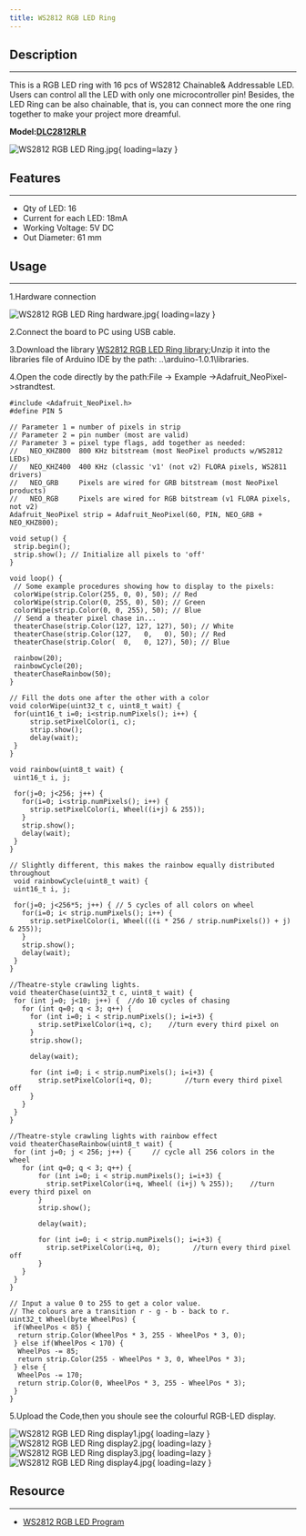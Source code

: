 ```yaml
---
title: WS2812 RGB LED Ring
---
```


## Description
-----------

This is a RGB LED ring with 16 pcs of WS2812 Chainable&amp; Addressable LED. Users can control all the LED with only one microcontroller pin! Besides, the LED Ring can be also chainable, that is, you can connect more the one ring together to make your project more dreamful.

**Model:[DLC2812RLR](http://www.elecrow.com/ws2812-rgb-led-ring-p-1158.html)**

![WS2812 RGB LED Ring.jpg](https://wiki.elecrow.com/images/thumb/f/fc/WS2812_RGB_LED_Ring.jpg/400px-WS2812_RGB_LED_Ring.jpg){ loading=lazy }

## Features
--------

- Qty of LED: 16
- Current for each LED: 18mA
- Working Voltage: 5V DC
- Out Diameter: 61 mm

## Usage
-----

1.Hardware connection

![WS2812 RGB LED Ring hardware.jpg](https://wiki.elecrow.com/images/thumb/d/d2/WS2812_RGB_LED_Ring_hardware.jpg/600px-WS2812_RGB_LED_Ring_hardware.jpg){ loading=lazy }

2.Connect the board to PC using USB cable.

3.Download the library [WS2812 RGB LED Ring library](https://wiki.elecrow.com/images/6/60/Adafruit_NeoPixel.zip);Unzip it into the libraries file of Arduino IDE by the path: ..\\arduino-1.0.1\\libraries.

4.Open the code directly by the path:File -&gt; Example -&gt;Adafruit\_NeoPixel-&gt;strandtest.

```
#include <Adafruit_NeoPixel.h>
#define PIN 5
 
// Parameter 1 = number of pixels in strip
// Parameter 2 = pin number (most are valid)
// Parameter 3 = pixel type flags, add together as needed:
//   NEO_KHZ800  800 KHz bitstream (most NeoPixel products w/WS2812 LEDs)
//   NEO_KHZ400  400 KHz (classic 'v1' (not v2) FLORA pixels, WS2811 drivers)
//   NEO_GRB     Pixels are wired for GRB bitstream (most NeoPixel products)
//   NEO_RGB     Pixels are wired for RGB bitstream (v1 FLORA pixels, not v2)
Adafruit_NeoPixel strip = Adafruit_NeoPixel(60, PIN, NEO_GRB + NEO_KHZ800);
 
void setup() {
 strip.begin();
 strip.show(); // Initialize all pixels to 'off'
}
 
void loop() {
 // Some example procedures showing how to display to the pixels:
 colorWipe(strip.Color(255, 0, 0), 50); // Red
 colorWipe(strip.Color(0, 255, 0), 50); // Green
 colorWipe(strip.Color(0, 0, 255), 50); // Blue
 // Send a theater pixel chase in...
 theaterChase(strip.Color(127, 127, 127), 50); // White
 theaterChase(strip.Color(127,   0,   0), 50); // Red
 theaterChase(strip.Color(  0,   0, 127), 50); // Blue
 
 rainbow(20);
 rainbowCycle(20);
 theaterChaseRainbow(50);
}

// Fill the dots one after the other with a color
void colorWipe(uint32_t c, uint8_t wait) {
 for(uint16_t i=0; i<strip.numPixels(); i++) {
     strip.setPixelColor(i, c);
     strip.show();
     delay(wait);
 }
}

void rainbow(uint8_t wait) {
 uint16_t i, j;

 for(j=0; j<256; j++) {
   for(i=0; i<strip.numPixels(); i++) {
     strip.setPixelColor(i, Wheel((i+j) & 255));
   }
   strip.show();
   delay(wait);
 }
}
 
// Slightly different, this makes the rainbow equally distributed throughout
 void rainbowCycle(uint8_t wait) {
 uint16_t i, j;

 for(j=0; j<256*5; j++) { // 5 cycles of all colors on wheel
   for(i=0; i< strip.numPixels(); i++) {
     strip.setPixelColor(i, Wheel(((i * 256 / strip.numPixels()) + j) & 255));
   }
   strip.show();
   delay(wait);
 }
}

//Theatre-style crawling lights.
void theaterChase(uint32_t c, uint8_t wait) {
 for (int j=0; j<10; j++) {  //do 10 cycles of chasing
   for (int q=0; q < 3; q++) {
     for (int i=0; i < strip.numPixels(); i=i+3) {
       strip.setPixelColor(i+q, c);    //turn every third pixel on
     }
     strip.show();
    
     delay(wait);
    
     for (int i=0; i < strip.numPixels(); i=i+3) {
       strip.setPixelColor(i+q, 0);        //turn every third pixel off
     }
   }
 }
}

//Theatre-style crawling lights with rainbow effect
void theaterChaseRainbow(uint8_t wait) {
 for (int j=0; j < 256; j++) {     // cycle all 256 colors in the wheel
   for (int q=0; q < 3; q++) {
       for (int i=0; i < strip.numPixels(); i=i+3) {
         strip.setPixelColor(i+q, Wheel( (i+j) % 255));    //turn every third pixel on
       }
       strip.show();
      
       delay(wait);
      
       for (int i=0; i < strip.numPixels(); i=i+3) {
         strip.setPixelColor(i+q, 0);        //turn every third pixel off
       }
   }
 }
}
 
// Input a value 0 to 255 to get a color value.
// The colours are a transition r - g - b - back to r.
uint32_t Wheel(byte WheelPos) {
 if(WheelPos < 85) {
  return strip.Color(WheelPos * 3, 255 - WheelPos * 3, 0);
 } else if(WheelPos < 170) {
  WheelPos -= 85;
  return strip.Color(255 - WheelPos * 3, 0, WheelPos * 3);
 } else {
  WheelPos -= 170;
  return strip.Color(0, WheelPos * 3, 255 - WheelPos * 3);
 }
}
```

5.Upload the Code,then you shoule see the colourful RGB-LED display.


![WS2812 RGB LED Ring display1.jpg](https://wiki.elecrow.com/images/thumb/7/71/WS2812_RGB_LED_Ring_display1.jpg/400px-WS2812_RGB_LED_Ring_display1.jpg){ loading=lazy } 
![WS2812 RGB LED Ring display2.jpg](https://wiki.elecrow.com/images/thumb/2/2b/WS2812_RGB_LED_Ring_display2.jpg/400px-WS2812_RGB_LED_Ring_display2.jpg){ loading=lazy } 
![WS2812 RGB LED Ring display3.jpg](https://wiki.elecrow.com/images/thumb/6/6d/WS2812_RGB_LED_Ring_display3.jpg/400px-WS2812_RGB_LED_Ring_display3.jpg){ loading=lazy } 
![WS2812 RGB LED Ring display4.jpg](https://wiki.elecrow.com/images/thumb/5/59/WS2812_RGB_LED_Ring_display4.jpg/400px-WS2812_RGB_LED_Ring_display4.jpg){ loading=lazy }

## Resource
--------

- [WS2812 RGB LED Program](https://wiki.elecrow.com/images/6/60/Adafruit_NeoPixel.zip)